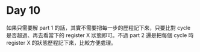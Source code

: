 # Day 10

如果只需要解 part 1 的話，其實不需要把每一步的歷程記下來，只要比對 cycle 是否超過、再去看當下的 register X 狀態即可。不過 part 2 還是把每個 cycle 時 register X 的狀態歷程記下來，比較方便處理。
